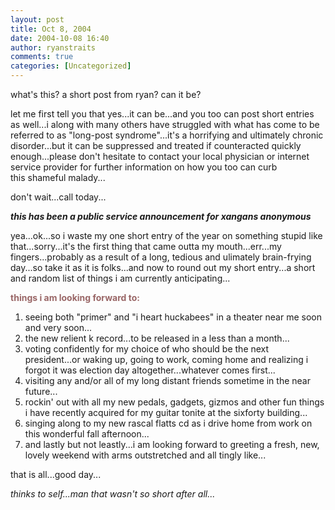 ```yaml
---
layout: post
title: Oct 8, 2004
date: 2004-10-08 16:40
author: ryanstraits
comments: true
categories: [Uncategorized]
---
```

what's this? a short post from ryan? can it be?

let me first tell you that yes...it can be...and you too can post short entries as well...i along with many others have struggled with what has come to be referred to as "long-post syndrome"...it's a horrifying and ultimately chronic disorder...but it can be suppressed and treated if counteracted quickly enough...please don't hesitate to contact your local physician or internet service provider for further information on how you too can curb this shameful malady...

don't wait...call today...

<em>***this has been a public service announcement for xangans anonymous***</em>

yea...ok...so i waste my one short entry of the year on something stupid like that...sorry...it's the first thing that came outta my mouth...err...my fingers...probably as a result of a long, tedious and ulimately brain-frying day...so take it as it is folks...and now to round out my short entry...a short and random list of things i am currently anticipating...

<strong><span style="color:#996666;">things i am looking forward to:</span></strong>
<ol>
	<li>seeing both "primer" and "i heart huckabees" in a theater near me soon and very soon...</li>
	<li>the new relient k record...to be released in a less than a month...</li>
	<li>voting confidently for my choice of who should be the next president...or waking up, going to work, coming home and realizing i forgot it was election day altogether...whatever comes first...</li>
	<li>visiting any and/or all of my long distant friends sometime in the near future...</li>
	<li>rockin' out with all my new pedals, gadgets, gizmos and other fun things i have recently acquired for my guitar tonite at the sixforty building...</li>
	<li>singing along to my new rascal flatts cd as i drive home from work on this wonderful fall afternoon...</li>
	<li>and lastly but not leastly...i am looking forward to greeting a fresh, new, lovely weekend with arms outstretched and all tingly like...</li>
</ol>
that is all...good day...

<em>*thinks to self*...man that wasn't so short after all...</em>
